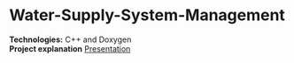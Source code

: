 # Water-Supply-System-Management
**Technologies:** C++ and Doxygen <br>
**Project explanation** [Presentation](https://github.com/guilhermecposantos/Water-Supply-System-Management/blob/main/docs/presentation/DA_projeto_1.pdf)

